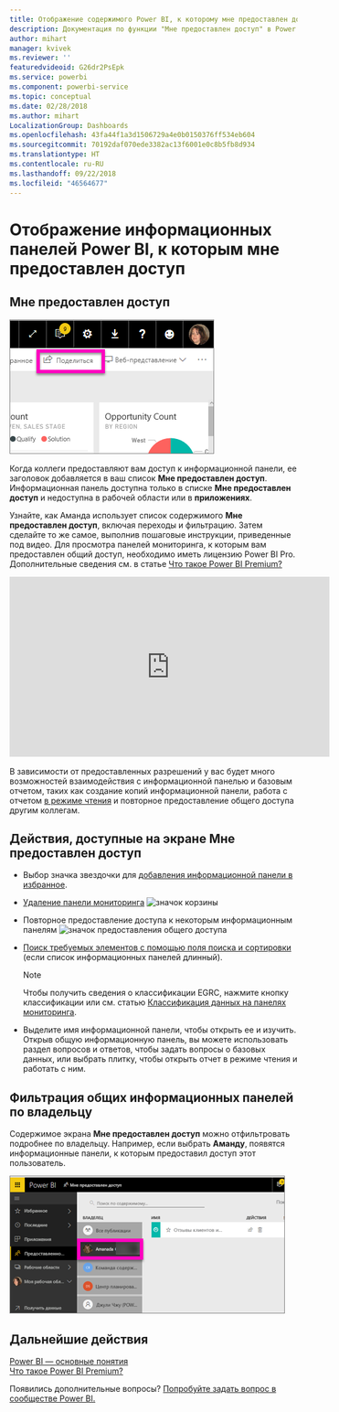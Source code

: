 ```yaml
---
title: Отображение содержимого Power BI, к которому мне предоставлен доступ
description: Документация по функции "Мне предоставлен доступ" в Power BI
author: mihart
manager: kvivek
ms.reviewer: ''
featuredvideoid: G26dr2PsEpk
ms.service: powerbi
ms.component: powerbi-service
ms.topic: conceptual
ms.date: 02/28/2018
ms.author: mihart
LocalizationGroup: Dashboards
ms.openlocfilehash: 43fa44f1a3d1506729a4e0b0150376ff534eb604
ms.sourcegitcommit: 70192daf070ede3382ac13f6001e0c8b5fb8d934
ms.translationtype: HT
ms.contentlocale: ru-RU
ms.lasthandoff: 09/22/2018
ms.locfileid: "46564677"
---
```

# <a name="display-the-power-bi-dashboards-that-have-been-shared-with-me"></a>Отображение информационных панелей Power BI, к которым мне предоставлен доступ
## <a name="shared-with-me"></a>Мне предоставлен доступ
![Значок "Предоставить общий доступ"](./media/end-user-shared-with-me/power-bi-share-dash.png)

Когда коллеги предоставляют вам доступ к информационной панели, ее заголовок добавляется в ваш список **Мне предоставлен доступ**. Информационная панель доступна только в списке **Мне предоставлен доступ** и недоступна в рабочей области или в **приложениях**.

Узнайте, как Аманда использует список содержимого **Мне предоставлен доступ**, включая переходы и фильтрацию. Затем сделайте то же самое, выполнив пошаговые инструкции, приведенные под видео. Для просмотра панелей мониторинга, к которым вам предоставлен общий доступ, необходимо иметь лицензию Power BI Pro. Дополнительные сведения см. в статье [Что такое Power BI Premium?](../service-premium.md)

<iframe width="560" height="315" src="https://www.youtube.com/embed/G26dr2PsEpk" frameborder="0" allowfullscreen></iframe>

В зависимости от предоставленных разрешений у вас будет много возможностей взаимодействия с информационной панелью и базовым отчетом, таких как создание копий информационной панели, работа с отчетом [в режиме чтения](end-user-reading-view.md) и повторное предоставление общего доступа другим коллегам.

## <a name="actions-available-from-the-shared-with-me-screen"></a>Действия, доступные на экране **Мне предоставлен доступ**
* Выбор значка звездочки для [добавления информационной панели в избранное](end-user-favorite.md).
* [Удаление панели мониторинга](end-user-delete.md) ![значок корзины](./media/end-user-shared-with-me/power-bi-delete-icon.png)
* Повторное предоставление доступа к некоторым информационным панелям  ![значок предоставления общего доступа](./media/end-user-shared-with-me/power-bi-share-icon-new.png)
* [Поиск требуемых элементов с помощью поля поиска и сортировки](end-user-search-filter-sort.md) (если список информационных панелей длинный).
  
  > [!NOTE]
  > Чтобы получить сведения о классификации EGRC, нажмите кнопку классификации или см. статью [Классификация данных на панелях мониторинга](../service-data-classification.md).
  > 
  > 
* Выделите имя информационной панели, чтобы открыть ее и изучить. Открыв общую информационную панель, вы можете использовать раздел вопросов и ответов, чтобы задать вопросы о базовых данных, или выбрать плитку, чтобы открыть отчет в режиме чтения и работать с ним.

## <a name="filter-shared-dashboards-by-owner"></a>Фильтрация общих информационных панелей по владельцу
Содержимое экрана **Мне предоставлен доступ** можно отфильтровать подробнее по владельцу. Например, если выбрать **Аманду**, появятся информационные панели, к которым предоставил доступ этот пользователь.

![фильтрация панели мониторинга по владельцу](./media/end-user-shared-with-me/power-bi-owner.png)

## <a name="next-steps"></a>Дальнейшие действия
[Power BI — основные понятия](end-user-basic-concepts.md)  
[Что такое Power BI Premium?](../service-premium.md)  

Появились дополнительные вопросы? [Попробуйте задать вопрос в сообществе Power BI.](http://community.powerbi.com/)

